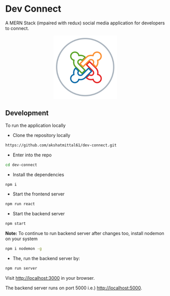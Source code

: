 # Dev Connect

A MERN Stack (impaired with redux) social media application for developers to connect.

<p align="center">
<img src="./public/images/favicon.png" width=200 height=200>
</p>

## Development

To run the application locally

-   Clone the repository locally

```sh
https://github.com/akshatmittal61/dev-connect.git
```

-   Enter into the repo

```sh
cd dev-connect
```

-   Install the dependencies

```sh
npm i
```

-   Start the frontend server

```sh
npm run react
```

-   Start the backend server

```sh
npm start
```

**Note:** To continue to run backend server after changes too, install nodemon on your system

```sh
npm i nodemon -g
```

-   The, run the backend server by:

```sh
npm run server
```

Visit [http://localhost:3000](http://localhost:3000) in your browser.

The backend server runs on port 5000 i.e.) [http://localhost:5000](http://localhost:5000).

